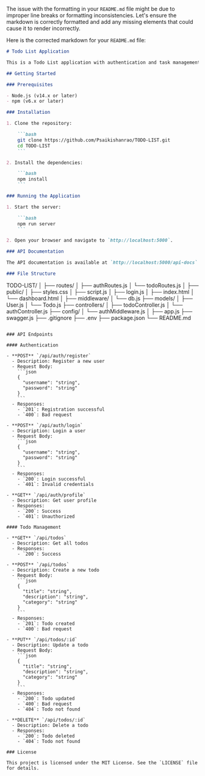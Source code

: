 The issue with the formatting in your `README.md` file might be due to improper line breaks or formatting inconsistencies. Let's ensure the markdown is correctly formatted and add any missing elements that could cause it to render incorrectly.

Here is the corrected markdown for your `README.md` file:

```markdown
# Todo List Application

This is a Todo List application with authentication and task management features. The application includes user registration, login, and task management functionalities categorized into Personal, Work, Me-Time, and Household tasks.

## Getting Started

### Prerequisites

- Node.js (v14.x or later)
- npm (v6.x or later)

### Installation

1. Clone the repository:

    ```bash
    git clone https://github.com/Psaikishanrao/TODO-LIST.git
    cd TODO-LIST
    ```

2. Install the dependencies:

    ```bash
    npm install
    ```

### Running the Application

1. Start the server:

    ```bash
    npm run server
    ```

2. Open your browser and navigate to `http://localhost:5000`.

### API Documentation

The API documentation is available at `http://localhost:5000/api-docs`. It is generated using Swagger.

### File Structure

```
TODO-LIST/
│
├── routes/
│   ├── authRoutes.js
│   └── todoRoutes.js
│
├── public/
│   ├── styles.css
│   ├── script.js
│   ├── login.js
│   ├── index.html
│   └── dashboard.html
│
├── middleware/
│   └── db.js
├── models/
│   ├── User.js
│   └── Todo.js
├── controllers/
│   ├── todoController.js
│   └── authController.js
├── config/
│   └── authMiddleware.js
│
├── app.js
├── swagger.js
├── .gitignore
├── .env
├── package.json
└── README.md
```

### API Endpoints

#### Authentication

- **POST** `/api/auth/register`
  - Description: Register a new user
  - Request Body:
    ```json
    {
      "username": "string",
      "password": "string"
    }
    ```
  - Responses:
    - `201`: Registration successful
    - `400`: Bad request

- **POST** `/api/auth/login`
  - Description: Login a user
  - Request Body:
    ```json
    {
      "username": "string",
      "password": "string"
    }
    ```
  - Responses:
    - `200`: Login successful
    - `401`: Invalid credentials

- **GET** `/api/auth/profile`
  - Description: Get user profile
  - Responses:
    - `200`: Success
    - `401`: Unauthorized

#### Todo Management

- **GET** `/api/todos`
  - Description: Get all todos
  - Responses:
    - `200`: Success

- **POST** `/api/todos`
  - Description: Create a new todo
  - Request Body:
    ```json
    {
      "title": "string",
      "description": "string",
      "category": "string"
    }
    ```
  - Responses:
    - `201`: Todo created
    - `400`: Bad request

- **PUT** `/api/todos/:id`
  - Description: Update a todo
  - Request Body:
    ```json
    {
      "title": "string",
      "description": "string",
      "category": "string"
    }
    ```
  - Responses:
    - `200`: Todo updated
    - `400`: Bad request
    - `404`: Todo not found

- **DELETE** `/api/todos/:id`
  - Description: Delete a todo
  - Responses:
    - `200`: Todo deleted
    - `404`: Todo not found

### License

This project is licensed under the MIT License. See the `LICENSE` file for details.
```
